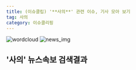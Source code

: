 ```yaml
---
title: (이슈클립) '**사의**' 관련 이슈, 기사 모아 보기
tag: 사의
category: 이슈클리핑
---
```

![wordcloud](https://s3.ap-northeast-2.amazonaws.com/lyrics101-wordcloud/2018-09-19-1537328531.png)
![news_img](https://user-images.githubusercontent.com/42597476/44507050-1206f400-a6e4-11e8-8d98-7ffbfebb353f.png)
## **'**사의**'** 뉴스속보 검색결과

